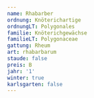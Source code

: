 ```yaml
---
name: Rhabarber
ordnung: Knöterichartige
ordnungLT: Polygonales
familie: Knöterichgewächse
familieLT: Polygonaceae
gattung: Rheum
art: rhabarbarum
staude: false
preis: B
jahr: '1'
winter: true
karlsgarten: false
---
```

